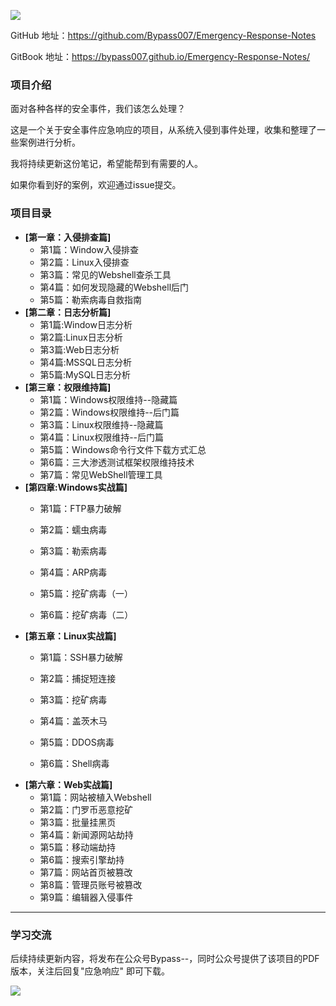 ![](https://bypass007.github.io/Emergency-Response-Notes/Summary/image/sum-title.png)

GitHub  地址：https://github.com/Bypass007/Emergency-Response-Notes

GitBook 地址：https://bypass007.github.io/Emergency-Response-Notes/

### 项目介绍

面对各种各样的安全事件，我们该怎么处理？

这是一个关于安全事件应急响应的项目，从系统入侵到事件处理，收集和整理了一些案例进行分析。

我将持续更新这份笔记，希望能帮到有需要的人。

如果你看到好的案例，欢迎通过issue提交。

### 项目目录

* **[第一章：入侵排查篇]**
  * 第1篇：Window入侵排查
  * 第2篇：Linux入侵排查
  * 第3篇：常见的Webshell查杀工具
  * 第4篇：如何发现隐藏的Webshell后门
  * 第5篇：勒索病毒自救指南
* **[第二章：日志分析篇]**
  * 第1篇:Window日志分析
  * 第2篇:Linux日志分析 
  * 第3篇:Web日志分析
  * 第4篇:MSSQL日志分析 
  * 第5篇:MySQL日志分析
* **[第三章：权限维持篇]**
  - 第1篇：Windows权限维持--隐藏篇
  - 第2篇：Windows权限维持--后门篇
  - 第3篇：Linux权限维持--隐藏篇
  - 第4篇：Linux权限维持--后门篇
  - 第5篇：Windows命令行文件下载方式汇总
  - 第6篇：三大渗透测试框架权限维持技术
  - 第7篇：常见WebShell管理工具
* **[第四章:Windows实战篇]**
  * 第1篇：FTP暴力破解

  * 第2篇：蠕虫病毒

  * 第3篇：勒索病毒

  * 第4篇：ARP病毒

  * 第5篇：挖矿病毒（一）

  * 第6篇：挖矿病毒（二）
* **[第五章：Linux实战篇]**
  * 第1篇：SSH暴力破解

  * 第2篇：捕捉短连接

  * 第3篇：挖矿病毒

  * 第4篇：盖茨木马

  * 第5篇：DDOS病毒

  * 第6篇：Shell病毒
* **[第六章：Web实战篇]**
  * 第1篇：网站被植入Webshell
  * 第2篇：门罗币恶意挖矿
  * 第3篇：批量挂黑页
  * 第4篇：新闻源网站劫持
  * 第5篇：移动端劫持
  * 第6篇：搜索引擎劫持
  * 第7篇：网站首页被篡改
  * 第8篇：管理员账号被篡改
  * 第9篇：编辑器入侵事件

------

### 学习交流

后续持续更新内容，将发布在公众号Bypass--，同时公众号提供了该项目的PDF版本，关注后回复"应急响应" 即可下载。

![](https://bypass007.github.io/Emergency-Response-Notes/Summary/image/sum-erweima.jpg)